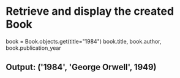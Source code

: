 # Retrieve and display the created Book

book = Book.objects.get(title="1984")
book.title, book.author, book.publication_year

## Output: ('1984', 'George Orwell', 1949)
